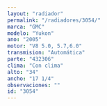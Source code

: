 ```yaml
---
layout: "radiador"
permalink: "/radiadores/3054/"
marca: "GMC"
modelo: "Yukon"
ano: "2005"
motor: "V8 5.0, 5.7,6.0"
transmision: "Automática"
parte: "432306"
clima: "Con clima"
alto: "34"
ancho: "17 1/4"
observaciones: ""
id: "3054"
---
```


